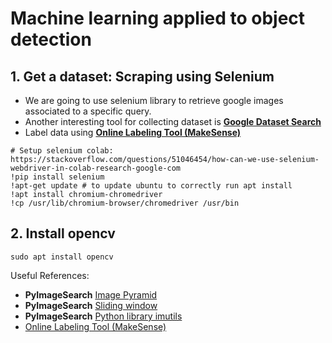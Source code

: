 # Machine learning applied to object detection

## 1. Get a dataset: Scraping using Selenium

* We are going to use selenium library to retrieve google images associated to a specific query.
* Another interesting tool for collecting dataset is [**Google Dataset Search**](https://datasetsearch.research.google.com/)
* Label data using [**Online Labeling Tool (MakeSense)**](https://www.makesense.ai/)

```
# Setup selenium colab: https://stackoverflow.com/questions/51046454/how-can-we-use-selenium-webdriver-in-colab-research-google-com
!pip install selenium
!apt-get update # to update ubuntu to correctly run apt install
!apt install chromium-chromedriver
!cp /usr/lib/chromium-browser/chromedriver /usr/bin
```
## 2. Install opencv

```
sudo apt install opencv
```

Useful References:

* **PyImageSearch** [Image Pyramid](https://www.pyimagesearch.com/2015/03/16/image-pyramids-with-python-and-opencv/)
* **PyImageSearch** [Sliding window](https://www.pyimagesearch.com/2015/03/23/sliding-windows-for-object-detection-with-python-and-opencv/)
* **PyImageSearch** [Python library imutils](https://github.com/jrosebr1/imutils)
* [Online Labeling Tool (MakeSense)](https://www.makesense.ai/)